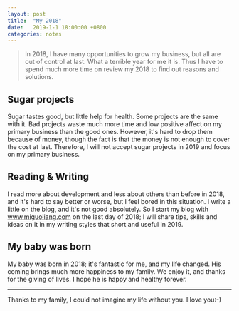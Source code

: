 ```yaml
---
layout: post
title:  "My 2018"
date:   2019-1-1 18:00:00 +0800
categories: notes
---
```

> In 2018, I have many opportunities to grow my business, but all are out of control at last. What a terrible year for   me it is. Thus I have to spend much more time on review my 2018 to find out reasons and solutions.

## Sugar projects

Sugar tastes good, but little help for health. Some projects are the same with it. Bad projects waste much more time and low positive affect on my primary business than the good ones. However, it's hard to drop them because of money, though the fact is that the money is not enough to cover the cost at last. Therefore, I will not accept sugar projects in 2019 and focus on my primary business.

## Reading & Writing

I read more about development and less about others than before in 2018, and it's hard to say better or worse, but I feel bored in this situation.
I write a little on the blog, and it's not good absolutely. So I  start my blog with www.miguoliang.com on the last day of 2018; I will share tips, skills and ideas on it in my writing styles that short and useful in 2019.

## My baby was born

My baby was born in 2018; it's fantastic for me, and my life changed. His coming brings much more happiness to my family. We enjoy it, and thanks for the giving of lives. I hope he is happy and healthy forever.

----

Thanks to my family, I could not imagine my life without you. I love you:-)
